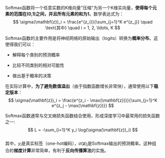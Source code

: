 Softmax函数将一个任意实数的K维向量"压缩"为另一个K维实向量，**使得每个元素的范围在(0,1)之间，并且所有元素的和为1**。数学表达式为：
$$
\sigma(\mathbf{z})_i = \frac{e^{z_i}}{\sum_{j=1}^K e^{z_j}} \quad \text{其中} \quad i = 1, 2, \ldots, K
$$  

Softmax函数的主要作用是将神经网络的原始输出（logits）转换为**概率分布**。这使得我们可以：

- 解释每个类别的预测概率

- 比较不同类别的相对可能性

- 做出基于概率的决策  

在实际计算中，**为了避免数值溢出**（由于指数函数增长非常快），通常使用以下**稳定版本**：
$$
\sigma(\mathbf{z})_i = \frac{e^{z_i - \max(\mathbf{z})}}{\sum_{j=1}^K e^{z_j - \max(\mathbf{z})}}
$$  

Softmax函数通常与交叉熵损失函数结合使用，形成深度学习中最常用的损失函数之一:
$$
L = -\sum_{i=1}^K y_i \log(\sigma(\mathbf{z})_i)
$$  
其中，$y_i$是真实标签（one-hot编码），$\sigma(\mathbf{z})_i$是Softmax输出的预测概率。这种组合的**梯度计算**非常简单，有利于**反向传播算法**的实施。
